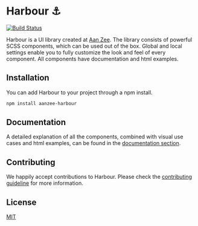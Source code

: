 # Harbour ⚓

[![Build Status](https://travis-ci.com/AanZee/harbour.svg?branch=master)](https://travis-ci.com/AanZee/harbour)

Harbour is a UI library created at [Aan Zee](https://www.aanzee.nl). The library consists of powerful SCSS components, which can be used out of the box. Global and local settings enable you to fully customize the look and feel of every component. All components have documentation and html examples.

## Installation

You can add Harbour to your project through a npm install.

```bash
npm install aanzee-harbour
```

## Documentation

A detailed explanation of all the components, combined with visual use cases and html examples, can be found in the [documentation section](https://aanzee.github.io/harbour/docs).

## Contributing

We happily accept contributions to Harbour. Please check the [contributing guideline](CONTRIBUTING.md) for more information.

## License
[MIT](LICENSE.md)
